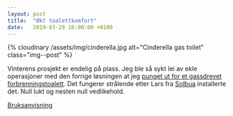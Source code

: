 ```yaml
---
layout: post
title:  "Økt toalettkomfort"
date:   2019-03-29 16:00:00 +0100
---
```

<!--categories: prosjekt diy-->

{% cloudinary /assets/img/cinderella.jpg  alt="Cinderella gas toilet"  class="img--post" %}

Vinterens prosjekt er endelig på plass. Jeg ble så sykt lei av ekle operasjoner 
med den forrige løsningen at jeg [punget ut for et gassdrevet forbrenningstoalett][cinderella-url]. 
Det fungerer strålende etter Lars fra [Solbua](http://www.solbua.no) installerte det.
Null lukt og nesten null vedlikehold.

[Bruksanvisning][manual]

[cinderella-url]: https://www.cinderellaeco.com/no/hytte-og-fritid/cinderella-gas/
[manual]: https://drive.google.com/open?id=1FTZMDyNu8mMEk32pTbqMvhEluIZmRERv
